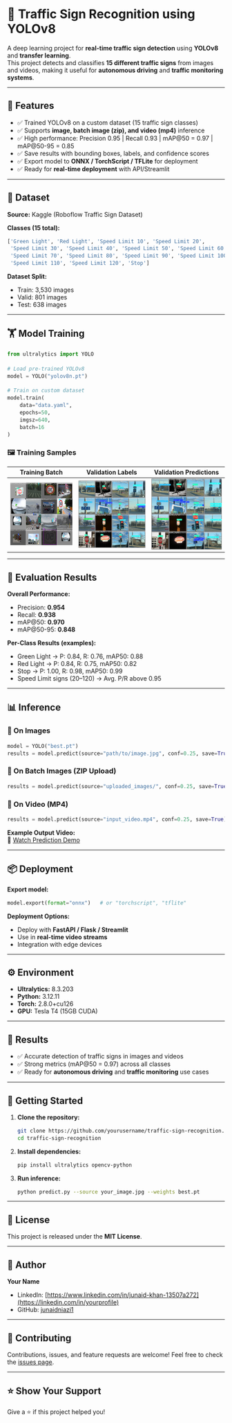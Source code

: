 # 🚦 Traffic Sign Recognition using YOLOv8

A deep learning project for **real-time traffic sign detection** using **YOLOv8** and **transfer learning**.  
This project detects and classifies **15 different traffic signs** from images and videos, making it useful for **autonomous driving** and **traffic monitoring systems**.

---

## 📌 Features

- ✅ Trained YOLOv8 on a custom dataset (15 traffic sign classes)
- ✅ Supports **image, batch image (zip), and video (mp4)** inference
- ✅ High performance: Precision 0.95 | Recall 0.93 | mAP@50 = 0.97 | mAP@50-95 = 0.85
- ✅ Save results with bounding boxes, labels, and confidence scores
- ✅ Export model to **ONNX / TorchScript / TFLite** for deployment
- ✅ Ready for **real-time deployment** with API/Streamlit

---

## 📂 Dataset

**Source:** Kaggle (Roboflow Traffic Sign Dataset)

**Classes (15 total):**
```python
['Green Light', 'Red Light', 'Speed Limit 10', 'Speed Limit 20',
 'Speed Limit 30', 'Speed Limit 40', 'Speed Limit 50', 'Speed Limit 60',
 'Speed Limit 70', 'Speed Limit 80', 'Speed Limit 90', 'Speed Limit 100',
 'Speed Limit 110', 'Speed Limit 120', 'Stop']
```

**Dataset Split:**
- Train: 3,530 images
- Valid: 801 images
- Test: 638 images

---

## 🏋️ Model Training

```python
from ultralytics import YOLO

# Load pre-trained YOLOv8
model = YOLO("yolov8n.pt")

# Train on custom dataset
model.train(
    data="data.yaml",
    epochs=50,
    imgsz=640,
    batch=16
)
```

### 🖼️ Training Samples

| Training Batch | Validation Labels | Validation Predictions |
|----------------|-------------------|------------------------|
| ![train](train_batch8842.jpg) | ![labels](val_batch0_labels.jpg) | ![preds](val_batch0_pred.jpg) |

---

## 🎯 Evaluation Results

**Overall Performance:**
- Precision: **0.954**
- Recall: **0.938**
- mAP@50: **0.970**
- mAP@50-95: **0.848**

**Per-Class Results (examples):**
- Green Light → P: 0.84, R: 0.76, mAP50: 0.88
- Red Light → P: 0.84, R: 0.75, mAP50: 0.82
- Stop → P: 1.00, R: 0.98, mAP50: 0.99
- Speed Limit signs (20–120) → Avg. P/R above 0.95

---

## 📊 Inference

### 🔹 On Images

```python
model = YOLO("best.pt")
results = model.predict(source="path/to/image.jpg", conf=0.25, save=True)
```

### 🔹 On Batch Images (ZIP Upload)

```python
results = model.predict(source="uploaded_images/", conf=0.25, save=True)
```

### 🔹 On Video (MP4)

```python
results = model.predict(source="input_video.mp4", conf=0.25, save=True)
```

**Example Output Video:**  
🎥 [Watch Prediction Demo](Prediction.avi)

---

## 📦 Deployment

**Export model:**
```python
model.export(format="onnx")   # or "torchscript", "tflite"
```

**Deployment Options:**
- Deploy with **FastAPI / Flask / Streamlit**
- Use in **real-time video streams**
- Integration with edge devices

---

## ⚙️ Environment

- **Ultralytics:** 8.3.203
- **Python:** 3.12.11
- **Torch:** 2.8.0+cu126
- **GPU:** Tesla T4 (15GB CUDA)

---

## 📌 Results

- ✅ Accurate detection of traffic signs in images and videos
- ✅ Strong metrics (mAP@50 = 0.97) across all classes
- ✅ Ready for **autonomous driving** and **traffic monitoring** use cases

---

## 🚀 Getting Started

1. **Clone the repository:**
   ```bash
   git clone https://github.com/yourusername/traffic-sign-recognition.git
   cd traffic-sign-recognition
   ```

2. **Install dependencies:**
   ```bash
   pip install ultralytics opencv-python
   ```

3. **Run inference:**
   ```bash
   python predict.py --source your_image.jpg --weights best.pt
   ```

---

## 📜 License

This project is released under the **MIT License**.

---

## 👤 Author

**Your Name**
- LinkedIn: [https://www.linkedin.com/in/junaid-khan-13507a272](https://linkedin.com/in/yourprofile)
- GitHub: [junaidniazi1](https://github.com/yourusername)

---

## 🤝 Contributing

Contributions, issues, and feature requests are welcome! Feel free to check the [issues page](https://github.com/yourusername/traffic-sign-recognition/issues).

---

## ⭐ Show Your Support

Give a ⭐ if this project helped you!
